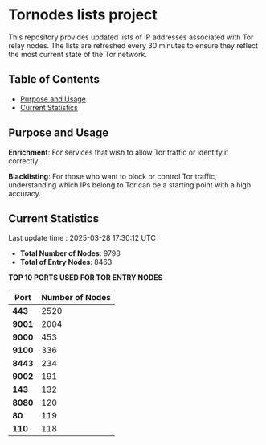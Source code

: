 # Tornodes lists project

This repository provides updated lists of IP addresses associated with Tor relay nodes. The lists are refreshed every 30 minutes to ensure they reflect the most current state of the Tor network.

## Table of Contents

- [Purpose and Usage](#purpose-and-usage)
- [Current Statistics](#current-statistics)


## Purpose and Usage

**Enrichment**: For services that wish to allow Tor traffic or identify it correctly.

**Blacklisting**: For those who want to block or control Tor traffic, understanding which IPs belong to Tor can be a starting point with a high accuracy.

## Current Statistics

Last update time : 2025-03-28 17:30:12 UTC

- **Total Number of Nodes**: 9798
- **Total of Entry Nodes**: 8463

**TOP 10 PORTS USED FOR TOR ENTRY NODES**

| **Port** | **Number of Nodes** |
|------|-----------------|
| **443**   | 2520  |
| **9001**   | 2004  |
| **9000**   | 453  |
| **9100**   | 336  |
| **8443**   | 234  |
| **9002**   | 191  |
| **143**   | 132  |
| **8080**   | 120  |
| **80**   | 119  |
| **110**   | 118  |


